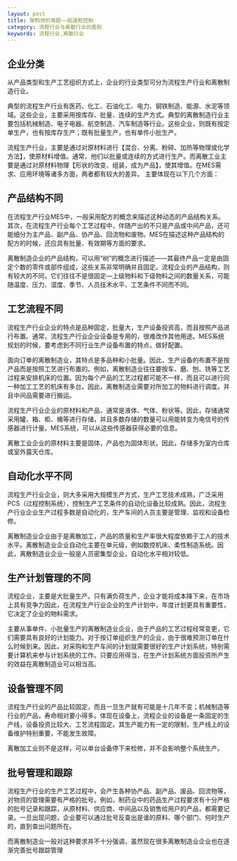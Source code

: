 ```yaml
---
layout: post
title: 架构师的难题——知道和控制
category: 流程行业与离散行业的差别
keywords: 流程行业,离散行业
---
```


## 企业分类
从产品类型和生产工艺组织方式上，企业的行业类型可分为流程生产行业和离散制造行业。 

典型的流程生产行业有医药、化工、石油化工、电力、钢铁制造、能源、水泥等领域。这些企业，主要采用按库存、批量、连续的生产方式。典型的离散制造行业主要包括机械制造、电子电器、航空制造、汽车制造等行业。这些企业，则既有按定单生产，也有按库存生产；既有批量生产，也有单件小批生产。

流程生产行业，主要是通过对原材料进行【混合、分离、粉碎、加热等物理或化学方法】，使原材料增值。通常，他们以批量或连续的方式进行生产。而离散工业主要是通过对原材料物理【形状的改变、组装，成为产品】，使其增值。在MES需求、应用环境等诸多方面，两者都有较大的差异。 主要体现在以下几个方面： 


## 产品结构不同

在流程生产行业MES中，一般采用配方的概念来描述这种动态的产品结构关系。其次，在流程生产行业每个工艺过程中，伴随产出的不只是产品或中间产品，还可能细分为主产品、副产品、协产品、回流物和废物。MES在描述这种产品结构的配方的时候，还应具有批量、有效期等方面的要求。

离散制造企业的产品结构，可以用“树”的概念进行描述——其最终产品一定是由固定个数的零件或部件组成，这些关系非常明确并且固定。流程企业的产品结构，则有较大的不同，它们往往不是很固定—上级物料和下级物料之间的数量关系，可能随温度、压力、湿度、季节、人员技术水平、工艺条件不同而不同。


## 工艺流程不同 
流程生产行业企业的特点是品种固定，批量大，生产设备投资高，而且按照产品进行布置。通常，流程生产行业企业设备是专用的，很难改作其他用途。MES系统规划的时候，要考虑到不同行业生产设备布置的特点，做好配置。 

面向订单的离散制造业，其特点是多品种和小批量。因此，生产设备的布置不是按产品而是按照工艺进行布置的。例如，离散制造业往往要按车、磨、刨、铣等工艺过程来安排机床的位置。因为每个产品的工艺过程都可能不一样，而且可以进行同一种加工工艺的机床有多台。因此，离散制造业需要对所加工的物料进行调度。并且中间品需要进行搬运。 

流程生产行业企业的原材料和产品，通常是液体、气体、粉状等。因此，存储通常采用罐、箱、柜、桶等进行存储，并且多数存储的数量可以用能转变为电信号的传感器进行计量。MES系统，可以从这些传感器获得必要的信息。 

离散工业企业的原材料主要是固体，产品也为固体形状。因此，存储多为室内仓库或室外露天仓库。


## 	自动化水平不同 
流程生产行业企业，则大多采用大规模生产方式，生产工艺技术成熟，广泛采用PCS（过程控制系统），控制生产工艺条件的自动化设备比较成熟。因此，流程生产行业企业生产过程多数是自动化的，生产车间的人员主要是管理、监视和设备检修。 

离散制造业企业由于是离散加工，产品的质量和生产率很大程度依赖于工人的技术水平。离散制造业企业自动化主要在单元级，例如数控机床、柔性制造系统。因此，离散制造业企业一般是人员密集型企业，自动化水平相对较低。 


## 生产计划管理的不同 
流程企业，主要是大批量生产。只有满负荷生产，企业才能将成本降下来，在市场上具有竞争力因此，在流程生产行业企业的生产计划中，年度计划更具有重要性，它决定了企业的物料需求。

主要从事单件、小批量生产的离散制造业企业，由于产品的工艺过程经常变更，它们需要具有良好的计划能力。对于按订单组织生产的企业，由于很难预测订单在什么时候到来。因此，对采购和生产车间的计划就需要很好的生产计划系统，特别需要计算机来参与计划系统的工作。只要应用得当，在生产计划系统方面投资所产生的效益在离散制造业可以相当高。


## 	设备管理不同 
流程生产行业的产品比较固定，而且一旦生产就有可能是十几年不变；机械制造等行业的产品，寿命相对要小得多。体现在设备上，流程企业的设备是一条固定的生产线，设备投资比较大、工艺流程固定。其生产能力有一定的限制，生产线上的设备维护特别重要，不能发生故障。

离散加工业则不是这样，可以单台设备停下来检修，并不会影响整个系统生产。 


##	批号管理和跟踪 
流程生产行业的生产工艺过程中，会产生各种协产品、副产品、废品、回流物等，对物资的管理需要有严格的批号。例如，制药业中的药品生产过程要求有十分严格的批号记录和跟踪，从原材料、供应商、中间品以及销售给用户的产品，都需要记录。一旦出现问题，企业要可以通过批号反查出是谁的原料、哪个部门、何时生产的，直到查出问题所在。

而离散制造业一般对这种要求并不十分强调，虽然现在很多离散制造业企业也在逐渐完善批号跟踪管理


